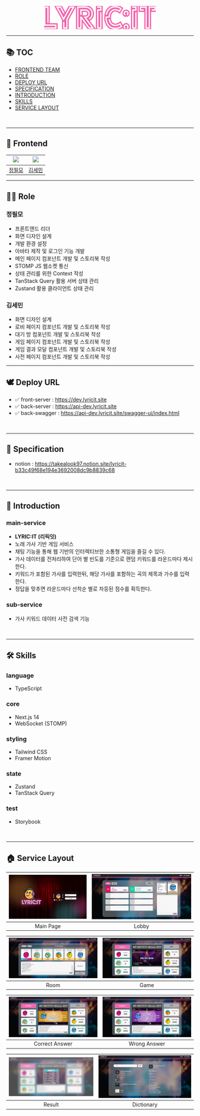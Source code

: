 <p align="center">
  <a href="https://dev.lyricit.site">
    <img src="./assets/main.png" width="300" alt="main">
  </a>
</p>

---

## 📚 TOC

- [FRONTEND TEAM](#🤝-frontend)
- [ROLE](#🙋‍♂️-role)
- [DEPLOY URL](#🕊️-deploy-url)
- [SPECIFICATION](#📝-specification)
- [INTRODUCTION](#📢-introduction)
- [SKILLS](#🛠️-skills)
- [SERVICE LAYOUT](#🏠-service-layout)

<br/>

---

## 🤝 Frontend

| <a href="https://github.com/itsmo1031"><img src="https://github.com/itsmo1031.png" width="120"/></a> | <a href="https://github.com/kimgiraffe"><img src="https://github.com/kimgiraffe.png" width="120"/></a> |
| :--------------------------------------------------------------------------------------------------: | :----------------------------------------------------------------------------------------------------: |
|                                [정필모](https://github.com/itsmo1031)                                |                                [김세민](https://github.com/kimgiraffe)                                 |

---

## 🙋‍♂️ Role

### 정필모

- 프론트엔드 리더
- 화면 디자인 설계
- 개발 환경 설정
- 아바타 제작 및 로그인 기능 개발
- 메인 페이지 컴포넌트 개발 및 스토리북 작성
- STOMP JS 웹소켓 통신
- 상태 관리를 위한 Context 작성
- TanStack Query 활용 서버 상태 관리
- Zustand 활용 클라이언트 상태 관리

### 김세민

- 화면 디자인 설계
- 로비 페이지 컴포넌트 개발 및 스토리북 작성
- 대기 방 컴포넌트 개발 및 스토리북 작성
- 게임 페이지 컴포넌트 개발 및 스토리북 작성
- 게임 결과 모달 컴포넌트 개발 및 스토리북 작성
- 사전 페이지 컴포넌트 개발 및 스토리북 작성

---

## 🕊️ Deploy URL

- ✅ front-server : https://dev.lyricit.site
- ✅ back-server : https://api-dev.lyricit.site
- ✅ back-swagger : https://api-dev.lyricit.site/swagger-ui/index.html

<br>

---

## 📝 Specification

- notion : https://takealook97.notion.site/lyricit-b33c49f68e194e3692008dc9b8839c68

<br>

---

## 📢 Introduction

### main-service

- **LYRIC:IT (리릭잇)**
- 노래 가사 기반 게임 서비스
- 채팅 기능을 통해 웹 기반의 인터렉티브한 소통형 게임을 즐길 수 있다.
- 가사 데이터를 전처리하여 단어 별 빈도를 기준으로 랜덤 키워드를 라운드마다 제시한다.
- 키워드가 포함된 가사를 입력한뒤, 해당 가사를 포함하는 곡의 제목과 가수를 입력한다.
- 정답을 맞추면 라운드마다 선착순 별로 차등된 점수를 획득한다.

### sub-service

- 가사 키워드 데이터 사전 검색 기능

<br>

---

## 🛠️ Skills

### language

- TypeScript

### core

- Next.js 14
- WebSocket (STOMP)

### styling

- Tailwind CSS
- Framer Motion

### state

- Zustand
- TanStack Query

### test

- Storybook

<br>

---

## 🏠 Service Layout

| ![Main Page](./assets/landing-page.webp) | ![Lobby](./assets/service/2.jpg) |
| :--------------------------------------: | :------------------------------: |
|                Main Page                 |              Lobby               |

| ![Room](./assets/service/3.jpg) | ![Game](./assets/service/4.jpg) |
| :-----------------------------: | :-----------------------------: |
|              Room               |              Game               |

| ![Correct Answer](./assets/service/6.jpg) | ![Wrong Answer](./assets/service/5.jpg) |
| :---------------------------------------: | :-------------------------------------: |
|              Correct Answer               |              Wrong Answer               |

| ![Result](./assets/service/7.jpg) | ![Dictionary](./assets/service/8.jpg) |
| :-------------------------------: | :-----------------------------------: |
|              Result               |              Dictionary               |
